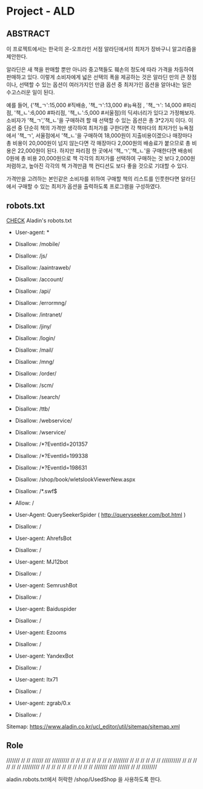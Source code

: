 # Project - ALD


## ABSTRACT

 이 프로젝트에서는 한국의 온-오프라인 서점 알라딘에서의 최저가 장바구니 알고리즘을 제안한다. 

알라딘은 새 책을 판매할 뿐만 아니라 중고책들도 훼손의 정도에 따라 가격을 차등하여 판매하고 있다.
이렇게 소비자에게 넓은 선택의 폭을 제공하는 것은 알라딘 만의 큰 장점이나, 선택할 수 있는 옵션이 여러가지인 만큼 옵션 중 최저가인 옵션을 알아내는 일은 수고스러운 일이 된다. 

 예를 들어, {'책_ㄱ':15,000 #직배송, '책_ㄱ':13,000 #뉴욕점 , '책_ㄱ': 14,000 #파리점, '책_ㄴ':6,000 #파리점, '책_ㄴ':5,000 #서울점}의 딕셔너리가 있다고 가정해보자.
소비자가 '책_ㄱ','책_ㄴ'을 구매하려 할 때 선택할 수 있는 옵션은 총 3*2가지 이다. 
이 옵션 중 단순히 책의 가격만 생각하여 최저가를 구한다면 각 책마다의 최저가인 뉴욕점에서 '책_ㄱ', 서울점에서 '책_ㄴ'을 구매하여 18,000원이 지출비용이겠으나 매장마다 총 비용이 20,000원이 넘지 않는다면 각 매장마다 2,000원의 배송료가 붙으므로 총 비용은 22,000원이 된다.
하지만 파리점 한 곳에서 '책_ㄱ','책_ㄴ'을 구매한다면 배송비 0원에 총 비용 20,000원으로 책 각각의 최저가를 선택하여 구매하는 것 보다 2,000원 저렴하고, 높아진 각각의 책 가격만큼 책 컨디션도 보다 좋을 것으로 기대할 수 있다. 

 가격만을 고려하는 본인같은 소비자를 위하여 구매할 책의 리스트를 인풋한다면 알라딘에서 구매할 수 있는 최저가 옵션을 출력하도록 프로그램을 구성하였다.
 

## robots.txt

[CHECK](https://www.aladin.co.kr/robots.txt) Aladin's robots.txt

* User-agent: *

* Disallow: /mobile/
* Disallow: /js/
* Disallow: /aaintraweb/
* Disallow: /account/
* Disallow: /api/
* Disallow: /errormng/
* Disallow: /intranet/
* Disallow: /jiny/
* Disallow: /login/
* Disallow: /mail/
* Disallow: /mng/
* Disallow: /order/
* Disallow: /scm/
* Disallow: /search/
* Disallow: /ttb/
* Disallow: /webservice/
* Disallow: /wservice/
* Disallow: /*?EventId=201357
* Disallow: /*?EventId=199338
* Disallow: /*?EventId=198631
* Disallow: /shop/book/wletslookViewerNew.aspx
* Disallow: /*.swf$
* Allow: /

* User-Agent: QuerySeekerSpider ( http://queryseeker.com/bot.html )
* Disallow: /
* User-agent: AhrefsBot
* Disallow: /
* User-agent: MJ12bot
* Disallow: /
* User-agent: SemrushBot
* Disallow: /
* User-agent: Baiduspider
* Disallow: /
* User-agent: Ezooms
* Disallow: /
* User-agent: YandexBot
* Disallow: /
* User-agent: ltx71
* Disallow: /
* User-agent: zgrab/0.x
* Disallow: /

Sitemap: https://www.aladin.co.kr/ucl_editor/util/sitemap/sitemap.xml

## Role
 ///////    //      //     //////        ///       /////////
//          //      //   //      //     // //    //
////////    //      //   //      //    //   //   //////////
//    //    //      //   //      //   /////////          //
//    //     //    //    //      //  //      //         // 
///////        ////        //////    //      //  ////////

aladin.robots.txt에서 허락한 /shop/UsedShop 을 사용하도록 한다.
